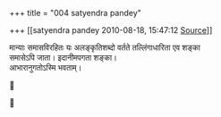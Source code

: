 +++
title = "004 satyendra pandey"

+++
[[satyendra pandey	2010-08-18, 15:47:12 [Source](https://groups.google.com/g/bvparishat/c/On1OiyueeS0)]]



मान्याः समासविरहितः यः अलङ्कृतिशब्दो वर्तते तल्लिंगाधारिता एव शङ्का  
समासेऽपि जाता। इदानीमपगता शङ्का।  
आभारानुगतोऽस्मि भवताम्।





